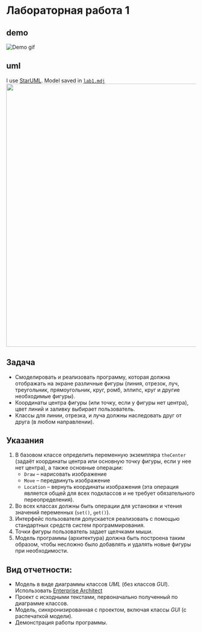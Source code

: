 # Лабораторная работа 1
## demo
![Demo gif](http://res.cloudinary.com/dzsjwgjii/image/upload/v1489526127/tp-lab1.gif)

## uml
I use [StarUML](http://staruml.io/). Model saved in [`lab1.mdj`](https://github.com/Drapegnik/bsu/tree/master/technology/lab1/lab1.mdj)
<img src="http://res.cloudinary.com/dzsjwgjii/image/upload/v1489524936/tp_uml.png" width=700px/>

## Задача
* Смоделировать и реализовать программу, которая должна отображать на экране различные фигуры (линия, отрезок, луч, треугольник, прямоугольник, круг, ромб, эллипс, круг и другие необходимые фигуры). 
* Координаты центра фигуры (или точку, если у фигуры нет центра), цвет линий и заливку выбирает пользователь.
* Классы для линии, отрезка, и луча должны наследовать друг от друга (в любом направлении).

## Указания 
1. В базовом классе определить переменную экземпляра `theCenter` (задаёт координаты центра или основную точку фигуры, если у нее нет центра), а также основные операции:
	* `Draw` – нарисовать изображение
	* `Move` – передвинуть изображение
 	* `Location` – вернуть координаты изображения (эта операция является общей для всех подклассов и не требует обязательного переопределения).
2. Во всех классах должны быть операции для установки и чтения значений переменных (`set()`, `get()`).
3. Интерфейс пользователя допускается реализовать с помощью стандартных средств систем программирования.
4. Точки фигуры пользователь задает щелчками мыши.
5. Модель программы (архитектура) должна быть построена таким образом, чтобы несложно было добавлять и удалять новые фигуры при необходимости.

## Вид отчетности:
* Модель в виде диаграммы классов *UML* (без классов *GUI*). Использовать [Enterprise Architect](http://www.sparxsystems.com/products/ea)
* Проект с исходными  текстами, первоначально полученный по диаграмме классов.
* Модель, синхронизированная с проектом, включая классы *GUI* (c распечаткой модели).
* Демонстрация работы программы.
